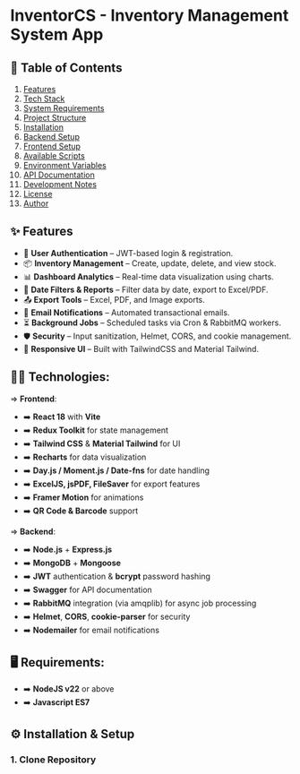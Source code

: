 # InventorCS - Inventory Management System App

## 📑 Table of Contents
1. [Features](#-features)
2. [Tech Stack](#-tech-stack)
3. [System Requirements](#-system-requirements)
4. [Project Structure](#-project-structure)
5. [Installation](#-installation)
6. [Backend Setup](#-backend-setup)
7. [Frontend Setup](#-frontend-setup)
8. [Available Scripts](#-available-scripts)
9. [Environment Variables](#-environment-variables)
10. [API Documentation](#-api-documentation)
11. [Development Notes](#-development-notes)
12. [License](#-license)
13. [Author](#-author)

## ✨ Features
- 🔐 **User Authentication** – JWT-based login & registration.
- 📦 **Inventory Management** – Create, update, delete, and view stock.
- 📊 **Dashboard Analytics** – Real-time data visualization using charts.
- 📅 **Date Filters & Reports** – Filter data by date, export to Excel/PDF.
- 📤 **Export Tools** – Excel, PDF, and Image exports.
- 📨 **Email Notifications** – Automated transactional emails.
- ⏳ **Background Jobs** – Scheduled tasks via Cron & RabbitMQ workers.
- 🛡 **Security** – Input sanitization, Helmet, CORS, and cookie management.
- 📱 **Responsive UI** – Built with TailwindCSS and Material Tailwind.

## 🧑‍💻 Technologies:
=> **Frontend**:
- ➡️ **React 18** with **Vite**
- ➡️ **Redux Toolkit** for state management
- ➡️ **Tailwind CSS** & **Material Tailwind** for UI
- ➡️ **Recharts** for data visualization
- ➡️ **Day.js / Moment.js / Date-fns** for date handling
- ➡️ **ExcelJS, jsPDF, FileSaver** for export features
- ➡️ **Framer Motion** for animations
- ➡️ **QR Code & Barcode** support

=> **Backend**:
- ➡️ **Node.js** + **Express.js**
- ➡️ **MongoDB** + **Mongoose**
- ➡️ **JWT** authentication & **bcrypt** password hashing
- ➡️ **Swagger** for API documentation
- ➡️ **RabbitMQ** integration (via amqplib) for async job processing
- ➡️ **Helmet**, **CORS**, **cookie-parser** for security
- ➡️ **Nodemailer** for email notifications

## 🖥️ Requirements:
- ➡️ **NodeJS v22** or above
- ➡️ **Javascript ES7**

## ⚙️ Installation & Setup
### **1. Clone Repository**




